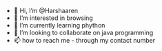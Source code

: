 - 👋 Hi, I’m @Harshaaren
- 👀 I’m interested in browsing
- 🌱 I’m currently learning phython
- 💞️ I’m looking to collaborate on java programming
- 📫 how to reach me - through my contact number

<!---
Harshaaren/Harshaaren is a ✨ special ✨ repository because its `README.md` (this file) appears on your GitHub profile.
You can click the Preview link to take a look at your changes.
--->
